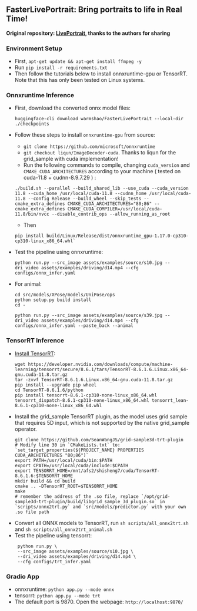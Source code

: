 ## FasterLivePortrait: Bring portraits to life in Real Time!

**Original repository: [LivePortrait](https://github.com/KwaiVGI/LivePortrait), thanks to the authors for sharing**

### Environment Setup

* First, `apt-get update && apt-get install ffmpeg -y`
* Run `pip install -r requirements.txt`
* Then follow the tutorials below to install onnxruntime-gpu or TensorRT. Note that this has only been tested on Linux systems.

### Onnxruntime Inference

* First, download the converted onnx model files:

  ```shell
  huggingface-cli download warmshao/FasterLivePortrait --local-dir ./checkpoints
  ```
* Follow these steps to install `onnxruntime-gpu` from source:

  * `git clone https://github.com/microsoft/onnxruntime`
  * `git checkout liqun/ImageDecoder-cuda`. Thanks to liqun for the grid_sample with cuda implementation!
  * Run the following commands to compile, changing `cuda_version` and `CMAKE_CUDA_ARCHITECTURES` according to your machine ( tested on cuda-11.8 + cudnn-8.9.7.29 ) :

  ```shell
  ./build.sh --parallel --build_shared_lib --use_cuda --cuda_version 11.8 --cuda_home /usr/local/cuda-11.8 --cudnn_home /usr/local/cuda-11.8 --config Release --build_wheel --skip_tests --cmake_extra_defines CMAKE_CUDA_ARCHITECTURES="80;86" --cmake_extra_defines CMAKE_CUDA_COMPILER=/usr/local/cuda-11.8/bin/nvcc --disable_contrib_ops --allow_running_as_root
  ```

  * Then

  ```shell
  pip install build/Linux/Release/dist/onnxruntime_gpu-1.17.0-cp310-cp310-linux_x86_64.whl`
  ```
* Test the pipeline using onnxruntime:

  ```shell
  python run.py --src_image assets/examples/source/s10.jpg --dri_video assets/examples/driving/d14.mp4 --cfg configs/onnx_infer.yaml
  ```
* For animal:

  ```shell
  cd src/models/XPose/models/UniPose/ops
  python setup.py build install
  cd -
  ```

  ```shell
  python run.py --src_image assets/examples/source/s39.jpg --dri_video assets/examples/driving/d14.mp4 --cfg configs/onnx_infer.yaml --paste_back --animal
  ```

### TensorRT Inference

* [Install TensorRT](https://docs.nvidia.com/deeplearning/tensorrt/install-guide/index.html):
  ```shell
  wget https://developer.nvidia.com/downloads/compute/machine-learning/tensorrt/secure/8.6.1/tars/TensorRT-8.6.1.6.Linux.x86_64-gnu.cuda-11.8.tar.gz
  tar -zxvf TensorRT-8.6.1.6.Linux.x86_64-gnu.cuda-11.8.tar.gz
  pip install --upgrade pip wheel
  cd TensorRT-8.6.1.6/python
  pip install tensorrt-8.6.1-cp310-none-linux_x86_64.whl tensorrt_dispatch-8.6.1-cp310-none-linux_x86_64.whl tensorrt_lean-8.6.1-cp310-none-linux_x86_64.whl
  ```
* Install the grid_sample TensorRT plugin, as the model uses grid sample that requires 5D input, which is not supported by the native grid_sample operator.
  ```shell
  git clone https://github.com/SeanWangJS/grid-sample3d-trt-plugin
  # Modify line 30 in `CMakeLists.txt` to: `set_target_properties(${PROJECT_NAME} PROPERTIES CUDA_ARCHITECTURES "80;86")`
  export PATH=/usr/local/cuda/bin:$PATH
  export CPATH=/usr/local/cuda/include:$CPATH
  export TENSORRT_HOME=/mnt/afs2/shisheng7/cuda/TensorRT-8.6.1.6:$TENSORRT_HOME
  mkdir build && cd build
  cmake .. -DTensorRT_ROOT=$TENSORRT_HOME
  make 
  # remember the address of the .so file, replace `/opt/grid-sample3d-trt-plugin/build/libgrid_sample_3d_plugin.so` in `scripts/onnx2trt.py` and `src/models/predictor.py` with your own .so file path
  ```
* Convert all ONNX models to TensorRT, run `sh scripts/all_onnx2trt.sh` and `sh scripts/all_onnx2trt_animal.sh`
* Test the pipeline using tensorrt:
  ```shell
   python run.py \
   --src_image assets/examples/source/s10.jpg \
   --dri_video assets/examples/driving/d14.mp4 \
   --cfg configs/trt_infer.yaml
  ```

### Gradio App

* onnxruntime: `python app.py --mode onnx`
* tensorrt: `python app.py --mode trt`
* The default port is 9870. Open the webpage: `http://localhost:9870/`
